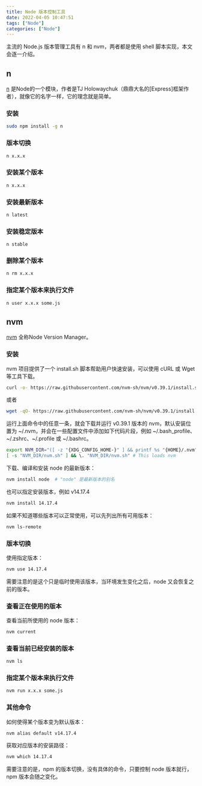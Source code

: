 ```yaml
---
title: Node 版本控制工具
date: 2022-04-05 10:47:51
tags: ["Node"]
categories: ["Node"]
---
```


主流的 Node.js 版本管理工具有 n 和 nvm，两者都是使用 shell 脚本实现，本文会逐一介绍。

## n
[n](https://github.com/tj/n) 是Node的一个模块，作者是TJ Holowaychuk（鼎鼎大名的[Express]框架作者），就像它的名字一样，它的理念就是简单。

### 安装
```bash
sudo npm install -g n
```

### 版本切换

```bash
n x.x.x
```

### 安装某个版本

```bash
n x.x.x
```

### 安装最新版本

```bash
n latest
```

### 安装稳定版本

```
n stable
```

### 删除某个版本

```bash
n rm x.x.x
```

### 指定某个版本来执行文件

```bash
n user x.x.x some.js
```

## nvm
[nvm](https://github.com/nvm-sh/nvm) 全称Node Version Manager。

### 安装
nvm 项目提供了一个 install.sh 脚本帮助用户快速安装，可以使用 cURL 或 Wget 等工具下载。
```bash
curl -o- https://raw.githubusercontent.com/nvm-sh/nvm/v0.39.1/install.sh | bash
```

或者

```bash
wget -qO- https://raw.githubusercontent.com/nvm-sh/nvm/v0.39.1/install.sh | bash
```

运行上面命令中的任意一条，就会下载并运行 v0.39.1 版本的 nvm，默认安装位置为 ~/.nvm，并会在一些配置文件中添加如下代码片段，例如 ~/.bash_profile、~/.zshrc、~/.profile 或 ~/.bashrc。
```bash
export NVM_DIR="([ -z "{XDG_CONFIG_HOME-}" ] && printf %s "{HOME}/.nvm" || printf %s "{XDG_CONFIG_HOME}/nvm")"
[ -s "NVM_DIR/nvm.sh" ] && \. "NVM_DIR/nvm.sh" # This loads nvm
```

下载、编译和安装 node 的最新版本：
```bash
nvm install node  # "node" 是最新版本的别名
```

也可以指定安装版本，例如 v14.17.4
```bash
nvm install 14.17.4
```

如果不知道哪些版本可以正常使用，可以先列出所有可用版本：
```bash
nvm ls-remote
```

### 版本切换

使用指定版本：
```bash
nvm use 14.17.4
```

需要注意的是这个只是临时使用该版本，当环境发生变化之后，node 又会恢复之前的版本。

### 查看正在使用的版本

查看当前所使用的 node 版本：
```bash
nvm current
```

### 查看当前已经安装的版本

```bash
nvm ls
```

### 指定某个版本来执行文件

```bash
nvm run x.x.x some.js
```

### 其他命令

如何使得某个版本变为默认版本：
```bash
nvm alias default v14.17.4
```

获取对应版本的安装路径：
```bash
nvm which 14.17.4
```

需要注意的是，npm 的版本切换，没有具体的命令，只要控制 node 版本就行，npm 版本会随之变化。
